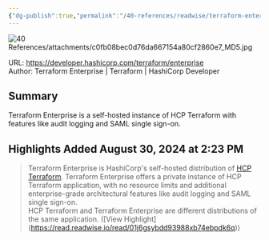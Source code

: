 ```yaml
---
{"dg-publish":true,"permalink":"/40-references/readwise/terraform-enterprise/","tags":["rw/articles"]}
---
```



![40 References/attachments/c0fb08bec0d76da667154a80cf2860e7_MD5.jpg](/img/user/40%20References/attachments/c0fb08bec0d76da667154a80cf2860e7_MD5.jpg)

  

URL: <https://developer.hashicorp.com/terraform/enterprise>  
Author: Terraform Enterprise | Terraform | HashiCorp Developer

## Summary

Terraform Enterprise is a self-hosted instance of HCP Terraform with features like audit logging and SAML single sign-on.

## Highlights Added August 30, 2024 at 2:23 PM

> Terraform Enterprise is HashiCorp's self-hosted distribution of [HCP Terraform](https://developer.hashicorp.com/terraform/cloud-docs). Terraform Enterprise offers a private instance of HCP Terraform application, with no resource limits and additional enterprise-grade architectural features like audit logging and SAML single sign-on.  
> HCP Terraform and Terraform Enterprise are different distributions of the same application. ([View Highlight] (<https://read.readwise.io/read/01j6gsybdd93988xb74ebpdk6q>))
